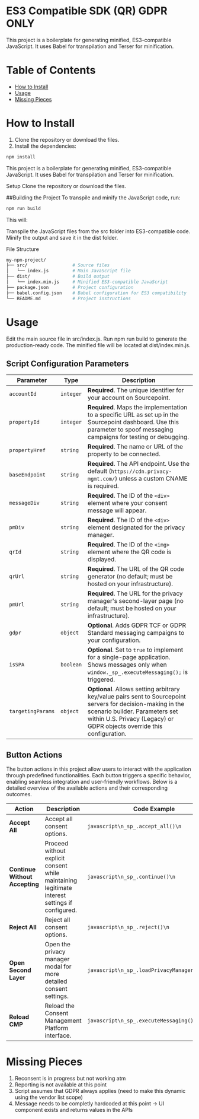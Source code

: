 # ES3 Compatible SDK (QR) GDPR ONLY

This project is a boilerplate for generating minified, ES3-compatible JavaScript. It uses Babel for transpilation and Terser for minification.

# Table of Contents

- [How to Install](#how-to-install)
- [Usage](#usage)
- [Missing Pieces](#missing-pieces)

# How to Install
1. Clone the repository or download the files.
2. Install the dependencies:

```bash
npm install
```

This project is a boilerplate for generating minified, ES3-compatible JavaScript. It uses Babel for transpilation and Terser for minification.

Setup
Clone the repository or download the files.


##Building the Project
To transpile and minify the JavaScript code, run:

```bash
npm run build
```
This will:

Transpile the JavaScript files from the src folder into ES3-compatible code.
Minify the output and save it in the dist folder.

File Structure

```bash
my-npm-project/
├── src/                 # Source files
│   └── index.js         # Main JavaScript file
├── dist/                # Build output
│   └── index.min.js     # Minified ES3-compatible JavaScript
├── package.json         # Project configuration
├── babel.config.json    # Babel configuration for ES3 compatibility
└── README.md            # Project instructions
```

# Usage
Edit the main source file in src/index.js.
Run npm run build to generate the production-ready code.
The minified file will be located at dist/index.min.js.

## Script Configuration Parameters

| Parameter         | Type       | Description                                                                                              |
|-------------------|------------|----------------------------------------------------------------------------------------------------------|
| `accountId`       | `integer`  | **Required**. The unique identifier for your account on Sourcepoint.                                      |
| `propertyId`      | `integer`  | **Required**. Maps the implementation to a specific URL as set up in the Sourcepoint dashboard. Use this parameter to spoof messaging campaigns for testing or debugging.                                       |
| `propertyHref`    | `string`   | **Required**. The name or URL of the property to be connected.                                            |
| `baseEndpoint`    | `string`   | **Required**. The API endpoint. Use the default (`https://cdn.privacy-mgmt.com/`) unless a custom CNAME is required. |
| `messageDiv`      | `string`   | **Required**. The ID of the `<div>` element where your consent message will appear.                       |
| `pmDiv`           | `string`   | **Required**. The ID of the `<div>` element designated for the privacy manager.                           |
| `qrId`            | `string`   | **Required**. The ID of the `<img>` element where the QR code is displayed.                               |
| `qrUrl`           | `string`   | **Required**. The URL of the QR code generator (no default; must be hosted on your infrastructure).        |
| `pmUrl`           | `string`   | **Required**. The URL for the privacy manager's second-layer page (no default; must be hosted on your infrastructure). |
| `gdpr`            | `object`   | **Optional**. Adds GDPR TCF or GDPR Standard messaging campaigns to your configuration.                  |
| `isSPA`           | `boolean`  | **Optional**. Set to `true` to implement for a single-page application. Shows messages only when `window._sp_.executeMessaging();` is triggered. |
| `targetingParams` | `object`   | **Optional**. Allows setting arbitrary key/value pairs sent to Sourcepoint servers for decision-making in the scenario builder. Parameters set within U.S. Privacy (Legacy) or GDPR objects override this configuration.  |



## Button Actions
The button actions in this project allow users to interact with the application through predefined functionalities. Each button triggers a specific behavior, enabling seamless integration and user-friendly workflows. Below is a detailed overview of the available actions and their corresponding outcomes.

| Action                  | Description                                                                                  | Code Example                          |
|-------------------------|----------------------------------------------------------------------------------------------|---------------------------------------|
| **Accept All**          | Accept all consent options.                                                                  | ```javascript\n_sp_.accept_all()\n``` |
| **Continue Without Accepting** | Proceed without explicit consent while maintaining legitimate interest settings if configured. | ```javascript\n_sp_.continue()\n```   |
| **Reject All**          | Reject all consent options.                                                                  | ```javascript\n_sp_.reject()\n```     |
| **Open Second Layer**   | Open the privacy manager modal for more detailed consent settings.                           | ```javascript\n_sp_.loadPrivacyManagerModal()\n``` |
| **Reload CMP**          | Reload the Consent Management Platform interface.                                            | ```javascript\n_sp_.executeMessaging()\n``` |



# Missing Pieces

1. Reconsent is in progress but not working atm
2. Reporting is not available at this point
3. Script assumes that GDPR always applies (need to make this dynamic using the vendor list scope)
4. Message needs to be completly hardcoded at this point -> UI component exists and returns values in the APIs
